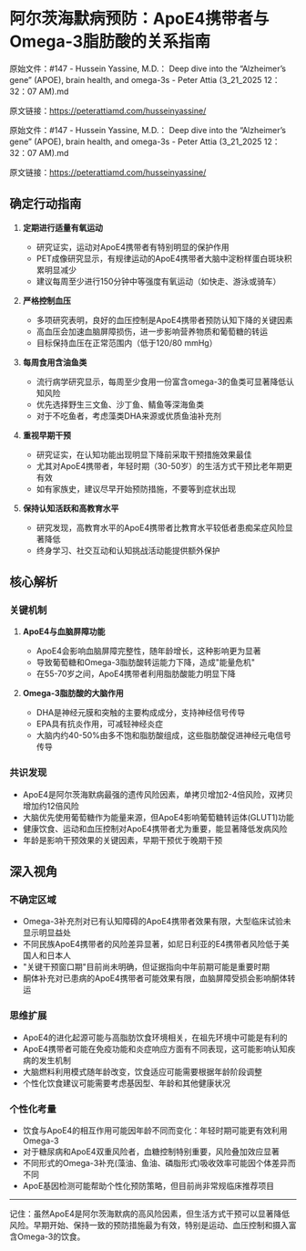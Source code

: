 # 阿尔茨海默病预防：ApoE4携带者与Omega-3脂肪酸的关系指南

原始文件：#147 - Hussein Yassine, M.D.： Deep dive into the “Alzheimer’s gene” (APOE), brain health, and omega-3s - Peter Attia (3_21_2025 12：32：07 AM).md

原文链接：https://peterattiamd.com/husseinyassine/

原始文件：#147 - Hussein Yassine, M.D.： Deep dive into the “Alzheimer’s gene” (APOE), brain health, and omega-3s - Peter Attia (3_21_2025 12：32：07 AM).md

原文链接：https://peterattiamd.com/husseinyassine/

## 确定行动指南

1. **定期进行适量有氧运动**
   * 研究证实，运动对ApoE4携带者有特别明显的保护作用
   * PET成像研究显示，有规律运动的ApoE4携带者大脑中淀粉样蛋白斑块积累明显减少
   * 建议每周至少进行150分钟中等强度有氧运动（如快走、游泳或骑车）

2. **严格控制血压**
   * 多项研究表明，良好的血压控制是ApoE4携带者预防认知下降的关键因素
   * 高血压会加速血脑屏障损伤，进一步影响营养物质和葡萄糖的转运
   * 目标保持血压在正常范围内（低于120/80 mmHg）

3. **每周食用含油鱼类**
   * 流行病学研究显示，每周至少食用一份富含omega-3的鱼类可显著降低认知风险
   * 优先选择野生三文鱼、沙丁鱼、鲭鱼等深海鱼类
   * 对于不吃鱼者，考虑藻类DHA来源或优质鱼油补充剂

4. **重视早期干预**
   * 研究证实，在认知功能出现明显下降前采取干预措施效果最佳
   * 尤其对ApoE4携带者，年轻时期（30-50岁）的生活方式干预比老年期更有效
   * 如有家族史，建议尽早开始预防措施，不要等到症状出现

5. **保持认知活跃和高教育水平**
   * 研究发现，高教育水平的ApoE4携带者比教育水平较低者患痴呆症风险显著降低
   * 终身学习、社交互动和认知挑战活动能提供额外保护

## 核心解析

### 关键机制

1. **ApoE4与血脑屏障功能**
   * ApoE4会影响血脑屏障完整性，随年龄增长，这种影响更为显著
   * 导致葡萄糖和Omega-3脂肪酸转运能力下降，造成"能量危机"
   * 在55-70岁之间，ApoE4携带者利用脂肪酸能力明显下降

2. **Omega-3脂肪酸的大脑作用**
   * DHA是神经元膜和突触的主要构成成分，支持神经信号传导
   * EPA具有抗炎作用，可减轻神经炎症
   * 大脑内约40-50%由多不饱和脂肪酸组成，这些脂肪酸促进神经元电信号传导

### 共识发现

* ApoE4是阿尔茨海默病最强的遗传风险因素，单拷贝增加2-4倍风险，双拷贝增加约12倍风险
* 大脑优先使用葡萄糖作为能量来源，但ApoE4影响葡萄糖转运体(GLUT1)功能
* 健康饮食、运动和血压控制对ApoE4携带者尤为重要，能显著降低发病风险
* 年龄是影响干预效果的关键因素，早期干预优于晚期干预

## 深入视角

### 不确定区域

* Omega-3补充剂对已有认知障碍的ApoE4携带者效果有限，大型临床试验未显示明显益处
* 不同民族ApoE4携带者的风险差异显著，如尼日利亚的E4携带者风险低于美国人和日本人
* "关键干预窗口期"目前尚未明确，但证据指向中年前期可能是重要时期
* 酮体补充对已患病的ApoE4携带者可能效果有限，血脑屏障受损会影响酮体转运

### 思维扩展

* ApoE4的进化起源可能与高脂肪饮食环境相关，在祖先环境中可能是有利的
* ApoE4携带者可能在免疫功能和炎症响应方面有不同表现，这可能影响认知疾病的发生机制
* 大脑燃料利用模式随年龄改变，饮食适应可能需要根据年龄阶段调整
* 个性化饮食建议可能需要考虑基因型、年龄和其他健康状况

### 个性化考量

* 饮食与ApoE4的相互作用可能因年龄不同而变化：年轻时期可能更有效利用Omega-3
* 对于糖尿病和ApoE4双重风险者，血糖控制特别重要，风险叠加效应显著
* 不同形式的Omega-3补充(藻油、鱼油、磷脂形式)吸收效率可能因个体差异而不同
* ApoE基因检测可能帮助个性化预防策略，但目前尚非常规临床推荐项目

---

记住：虽然ApoE4是阿尔茨海默病的高风险因素，但生活方式干预可以显著降低风险。早期开始、保持一致的预防措施最为有效，特别是运动、血压控制和摄入富含Omega-3的饮食。